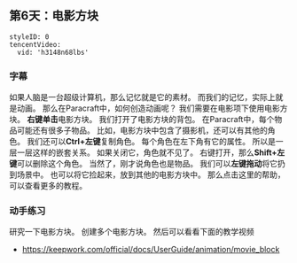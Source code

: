 ## 第6天：电影方块
 

```@TencentVideo
styleID: 0
tencentVideo:
  vid: 'h3148n68lbs'

```


### 字幕

如果人脑是一台超级计算机，那么记忆就是它的素材。
而我们的记忆，实际上就是动画。
那么在Paracraft中，如何创造动画呢？
我们需要在电影项下使用电影方块。
**右键单击**电影方块。
我们打开了电影方块的背包。
在Paracraft中，每个物品可能还有很多子物品。
比如，电影方块中包含了摄影机，还可以有其他的角色。
我们还可以**Ctrl+左键**复制角色。
每个角色在左下角有它的属性。
所以是一层一层这样的嵌套关系。
如果关闭它，角色就不见了。
右键打开，那么**Shift+左键**可以删除这个角色。
当然了，刚才说角色也是物品。
我们可以**左键拖动**将它扔到场景中。
也可以将它捡起来，放到其他的电影方块中。
那么点击这里的帮助，可以查看更多的教程。

### 动手练习
研究一下电影方块。 创建多个电影方块。 
然后可以看看下面的教学视频
- https://keepwork.com/official/docs/UserGuide/animation/movie_block

